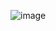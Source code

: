 ![image](https://github.com/JordanKleinbaum/HospitalPatientApplication/assets/122086411/9568c46e-2380-4d9d-b7d2-bfeb1134e0be)
